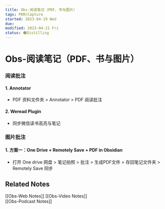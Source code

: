 ```yaml
---
title: Obs-阅读笔记（PDF、书与图片）
tags: PKM/Capture
started: 2023-04-19 Wed
due:
modified: 2023-04-21 Fri
status: 🟠Distilling
---
```

# Obs-阅读笔记（PDF、书与图片）
### 阅读批注
#### 1. Annotator
- PDF 资料文件夹 > Annotator > PDF 阅读批注
#### 2. Weread Plugin
- 同步微信读书高亮与笔记
### 图片批注
#### 1. 方案一：One Drive + Remotely Save + PDF in Obsidian
- 打开 One drive 网盘 > 笔记拍照 > 批注 > 生成PDF文件 > 存回笔记文件夹 > Remotely Save 同步 

## Related Notes
[[Obs-Web Notes]]
[[Obs-Video Notes]]  
[[Obs-Podcast Notes]]